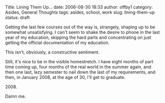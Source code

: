 Title: Lining Them Up...
date: 2006-08-30 18:33
author: offby1
category: Asides, General Thoughts
tags: asides, school, work
slug: lining-them-up
status: draft

Getting the last few courses out of the way is, strangely, shaping up to be somewhat unsatisfying. I can\'t seem to shake the desire to phone in the last year of my education, skipping the hard parts and concentrating on just getting the official documentation of my education.

This isn\'t, obviously, a constructive sentiment.

Still, it\'s nice to be in the visible homestretch. I have eight months of part time coming up, four months of the real world in the summer again, and then one last, lazy semester to nail down the last of my requirements, and then, in January 2008, at the age of 30, I\'ll get to graduate.

2008\.

Damn me.
